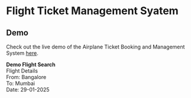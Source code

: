 # Flight Ticket Management Syatem

## Demo

Check out the live demo of the Airplane Ticket Booking and Management System [here](https://flight-ticket-bs.netlify.app/).<br>


<strong>Demo Flight Search</strong><br>
Flight Details <br>
From: Bangalore <br>
To: Mumbai <br>
Date: 29-01-2025 <br>
